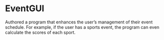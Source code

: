 # EventGUI
Authored a program that enhances the user’s management of their event schedule. For example, if the user has a sports event, the program can even calculate the scores of each sport.
